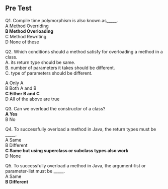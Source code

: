 ## Pre Test

Q1. Compile time polymorphism is also known as_____.<br>
A Method Overriding<br>
**B Method Overloading**<br>
C Method Rewriting<br>
D None of these<br>

Q2. Which conditions should a method satisfy for overloading a method in a class.<br>
A. its return type should be same.<br>
B. number of parameters it takes should be different.<br> 
C. type of parameters should be different.<br>

A Only A<br>
B Both A and B<br>
**C Either B and C**<br>
D All of the above are true<br>

Q3. Can we overload the constructor of a class?<br>
**A Yes**<br>
B No<br>

Q4. To successfully overload a method in Java, the return types must be _____.<br>
A Same<br>
B Different<br>
**C Same but using superclass or subclass types also work**<br>
D None<br>

Q5. To successfully overload a method in Java, the argument-list or parameter-list must be _____.<br>
A Same<br>
**B Different**<br>
